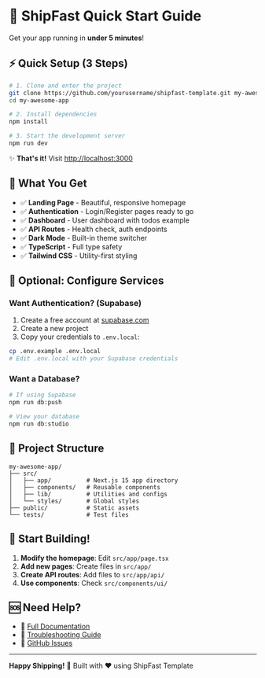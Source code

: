 # 🚀 ShipFast Quick Start Guide

Get your app running in **under 5 minutes**!

## ⚡ Quick Setup (3 Steps)

```bash
# 1. Clone and enter the project
git clone https://github.com/yourusername/shipfast-template.git my-awesome-app
cd my-awesome-app

# 2. Install dependencies
npm install

# 3. Start the development server
npm run dev
```

✨ **That's it!** Visit [http://localhost:3000](http://localhost:3000)

## 🎯 What You Get

- ✅ **Landing Page** - Beautiful, responsive homepage
- ✅ **Authentication** - Login/Register pages ready to go
- ✅ **Dashboard** - User dashboard with todos example
- ✅ **API Routes** - Health check, auth endpoints
- ✅ **Dark Mode** - Built-in theme switcher
- ✅ **TypeScript** - Full type safety
- ✅ **Tailwind CSS** - Utility-first styling

## 🔧 Optional: Configure Services

### Want Authentication? (Supabase)

1. Create a free account at [supabase.com](https://supabase.com)
2. Create a new project
3. Copy your credentials to `.env.local`:

```bash
cp .env.example .env.local
# Edit .env.local with your Supabase credentials
```

### Want a Database?

```bash
# If using Supabase
npm run db:push

# View your database
npm run db:studio
```

## 📁 Project Structure

```
my-awesome-app/
├── src/
│   ├── app/          # Next.js 15 app directory
│   ├── components/   # Reusable components
│   ├── lib/          # Utilities and configs
│   └── styles/       # Global styles
├── public/           # Static assets
└── tests/            # Test files
```

## 🎨 Start Building!

1. **Modify the homepage**: Edit `src/app/page.tsx`
2. **Add new pages**: Create files in `src/app/`
3. **Create API routes**: Add files to `src/app/api/`
4. **Use components**: Check `src/components/ui/`

## 🆘 Need Help?

- 📖 [Full Documentation](./README.md)
- 🐛 [Troubleshooting Guide](./TROUBLESHOOTING.md)
- 💬 [GitHub Issues](https://github.com/yourusername/shipfast-template/issues)

---

**Happy Shipping!** 🚢 Built with ❤️ using ShipFast Template